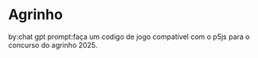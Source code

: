 # Agrinho
by:chat gpt
prompt:faça um codigo de jogo compativel com o p5js para o concurso do agrinho 2025.
